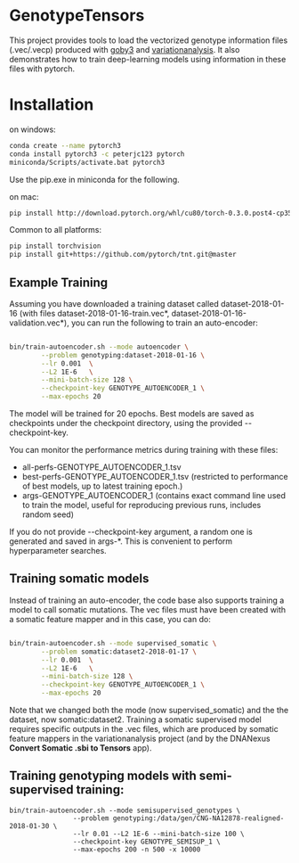 # GenotypeTensors
This project provides tools to load the vectorized genotype information files (.vec/.vecp) produced with [goby3](https://github.com/CampagneLaboratory/goby3)
and [variationanalysis](https://github.com/CampagneLaboratory/). It also demonstrates how to train deep-learning models using information in these files
with pytorch.

# Installation

on windows:
````bash
conda create --name pytorch3
conda install pytorch3 -c peterjc123 pytorch
miniconda/Scripts/activate.bat pytorch3
````
Use the pip.exe in miniconda for the following.

on mac:
````bash
pip install http://download.pytorch.org/whl/cu80/torch-0.3.0.post4-cp35-cp35m-linux_x86_64.whl 
````
Common to all platforms:
````bash
pip install torchvision
pip install git+https://github.com/pytorch/tnt.git@master
````


## Example Training
Assuming you have downloaded a training dataset called dataset-2018-01-16 (with files dataset-2018-01-16-train.vec*, 
dataset-2018-01-16-validation.vec*), you can run the following to train an auto-encoder:

```bash

bin/train-autoencoder.sh --mode autoencoder \
        --problem genotyping:dataset-2018-01-16 \
        --lr 0.001  \
        --L2 1E-6   \
        --mini-batch-size 128 \
        --checkpoint-key GENOTYPE_AUTOENCODER_1 \
        --max-epochs 20
```

The model will be trained for 20 epochs. 
Best models are saved as checkpoints under the checkpoint directory, using the provided --checkpoint-key.

You can monitor the performance metrics during training with these files:
- all-perfs-GENOTYPE_AUTOENCODER_1.tsv
- best-perfs-GENOTYPE_AUTOENCODER_1.tsv (restricted to performance of best models, up to latest training epoch.)
- args-GENOTYPE_AUTOENCODER_1 (contains exact command line used to train the model, useful for reproducing previous runs,
    includes random seed)

If you do not provide --checkpoint-key argument, a random one is generated and saved in args-*.
This is convenient to perform hyperparameter searches.

## Training somatic models
Instead of training an auto-encoder, the code base also supports training a model to call somatic mutations. 
The vec files must have been created with a somatic feature mapper and in this case, you can do:


```bash

bin/train-autoencoder.sh --mode supervised_somatic \
        --problem somatic:dataset2-2018-01-17 \
        --lr 0.001  \
        --L2 1E-6   \
        --mini-batch-size 128 \
        --checkpoint-key GENOTYPE_AUTOENCODER_1 \
        --max-epochs 20
```

Note that we changed both the mode (now supervised_somatic) and the the dataset,
now somatic:dataset2. Training a somatic supervised model requires specific outputs in 
the .vec files, which are produced by somatic feature mappers in the variationanalysis 
project (and by the DNANexus **Convert Somatic .sbi to Tensors** app).


## Training genotyping models with semi-supervised training:

```
bin/train-autoencoder.sh --mode semisupervised_genotypes \
                --problem genotyping:/data/gen/CNG-NA12878-realigned-2018-01-30 \
                --lr 0.01 --L2 1E-6 --mini-batch-size 100 \
                --checkpoint-key GENOTYPE_SEMISUP_1 \
                --max-epochs 200 -n 500 -x 10000
```